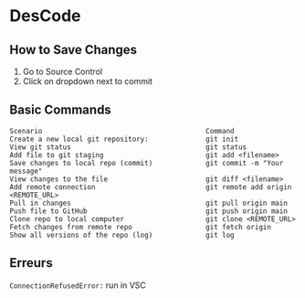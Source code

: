 # DesCode

## How to Save Changes

1. Go to Source Control
2. Click on dropdown next to commit

## Basic Commands
```
Scenario	                                    Command
Create a new local git repository:              git init
View git status	                                git status
Add file to git staging	                        git add <filename>
Save changes to local repo (commit)	            git commit -m "Your message"
View changes to the file                      	git diff <filename>
Add remote connection	                        git remote add origin <REMOTE_URL>
Pull in changes	                                git pull origin main
Push file to GitHub	                            git push origin main
Clone repo to local computer                  	git clone <REMOTE_URL>
Fetch changes from remote repo	                git fetch origin
Show all versions of the repo (log)	            git log
```

## Erreurs
`ConnectionRefusedError:` run in VSC